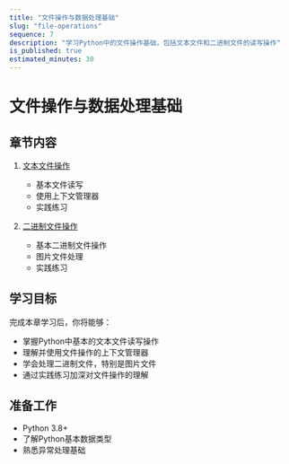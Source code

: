 ```yaml
---
title: "文件操作与数据处理基础"
slug: "file-operations"
sequence: 7
description: "学习Python中的文件操作基础，包括文本文件和二进制文件的读写操作"
is_published: true
estimated_minutes: 30
---
```


# 文件操作与数据处理基础
## 章节内容

1. [文本文件操作](./text-file-operations.md)
   - 基本文件读写
   - 使用上下文管理器
   - 实践练习

2. [二进制文件操作](./binary-file-operations.md)
   - 基本二进制文件操作
   - 图片文件处理
   - 实践练习

## 学习目标

完成本章学习后，你将能够：

- 掌握Python中基本的文本文件读写操作
- 理解并使用文件操作的上下文管理器
- 学会处理二进制文件，特别是图片文件
- 通过实践练习加深对文件操作的理解

## 准备工作

- Python 3.8+
- 了解Python基本数据类型
- 熟悉异常处理基础

